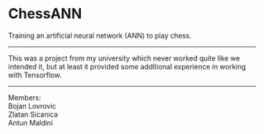 # ChessANN
Training an artificial neural network (ANN) to play chess.

**************************************************************
This was a project from my university which never worked quite like we intended it,
but at least it provided some additional experience in working with Tensorflow.

**************************************************************
Members: <br />
Bojan Lovrovic <br />
Zlatan Sicanica <br />
Antun Maldini <br />
